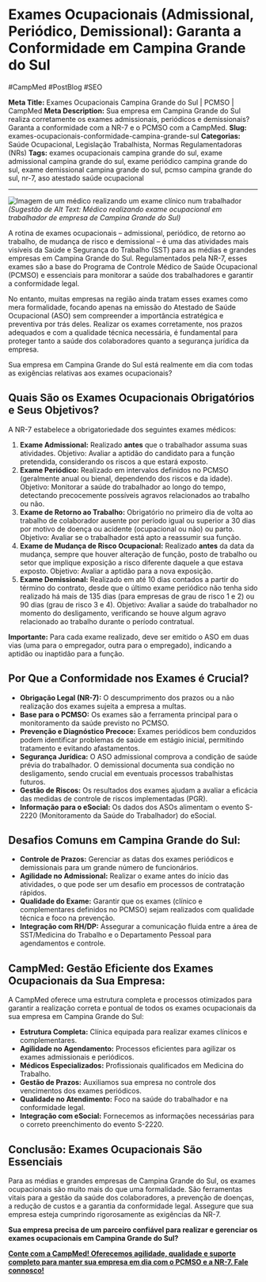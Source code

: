 # Exames Ocupacionais (Admissional, Periódico, Demissional): Garanta a Conformidade em Campina Grande do Sul

#CampMed #PostBlog #SEO 

**Meta Title:** Exames Ocupacionais Campina Grande do Sul | PCMSO | CampMed
**Meta Description:** Sua empresa em Campina Grande do Sul realiza corretamente os exames admissionais, periódicos e demissionais? Garanta a conformidade com a NR-7 e o PCMSO com a CampMed.
**Slug:** exames-ocupacionais-conformidade-campina-grande-sul
**Categorias:** Saúde Ocupacional, Legislação Trabalhista, Normas Regulamentadoras (NRs)
**Tags:** exames ocupacionais campina grande do sul, exame admissional campina grande do sul, exame periódico campina grande do sul, exame demissional campina grande do sul, pcmso campina grande do sul, nr-7, aso atestado saúde ocupacional


---

![Imagem de um médico realizando um exame clínico num trabalhador](placeholder_imagem_exames_ocupacionais_cgs.jpg) *(Sugestão de Alt Text: Médico realizando exame ocupacional em trabalhador de empresa de Campina Grande do Sul)*

A rotina de exames ocupacionais – admissional, periódico, de retorno ao trabalho, de mudança de risco e demissional – é uma das atividades mais visíveis da Saúde e Segurança do Trabalho (SST) para as médias e grandes empresas em Campina Grande do Sul. Regulamentados pela NR-7, esses exames são a base do Programa de Controle Médico de Saúde Ocupacional (PCMSO) e essenciais para monitorar a saúde dos trabalhadores e garantir a conformidade legal.

No entanto, muitas empresas na região ainda tratam esses exames como mera formalidade, focando apenas na emissão do Atestado de Saúde Ocupacional (ASO) sem compreender a importância estratégica e preventiva por trás deles. Realizar os exames corretamente, nos prazos adequados e com a qualidade técnica necessária, é fundamental para proteger tanto a saúde dos colaboradores quanto a segurança jurídica da empresa.

Sua empresa em Campina Grande do Sul está realmente em dia com todas as exigências relativas aos exames ocupacionais?

## Quais São os Exames Ocupacionais Obrigatórios e Seus Objetivos?

A NR-7 estabelece a obrigatoriedade dos seguintes exames médicos:

1.  **Exame Admissional:** Realizado **antes** que o trabalhador assuma suas atividades. Objetivo: Avaliar a aptidão do candidato para a função pretendida, considerando os riscos a que estará exposto.
2.  **Exame Periódico:** Realizado em intervalos definidos no PCMSO (geralmente anual ou bienal, dependendo dos riscos e da idade). Objetivo: Monitorar a saúde do trabalhador ao longo do tempo, detectando precocemente possíveis agravos relacionados ao trabalho ou não.
3.  **Exame de Retorno ao Trabalho:** Obrigatório no primeiro dia de volta ao trabalho de colaborador ausente por período igual ou superior a 30 dias por motivo de doença ou acidente (ocupacional ou não) ou parto. Objetivo: Avaliar se o trabalhador está apto a reassumir sua função.
4.  **Exame de Mudança de Risco Ocupacional:** Realizado **antes** da data da mudança, sempre que houver alteração de função, posto de trabalho ou setor que implique exposição a risco diferente daquele a que estava exposto. Objetivo: Avaliar a aptidão para a nova exposição.
5.  **Exame Demissional:** Realizado em até 10 dias contados a partir do término do contrato, desde que o último exame periódico não tenha sido realizado há mais de 135 dias (para empresas de grau de risco 1 e 2) ou 90 dias (grau de risco 3 e 4). Objetivo: Avaliar a saúde do trabalhador no momento do desligamento, verificando se houve algum agravo relacionado ao trabalho durante o período contratual.

**Importante:** Para cada exame realizado, deve ser emitido o ASO em duas vias (uma para o empregador, outra para o empregado), indicando a aptidão ou inaptidão para a função.

## Por Que a Conformidade nos Exames é Crucial?

*   **Obrigação Legal (NR-7):** O descumprimento dos prazos ou a não realização dos exames sujeita a empresa a multas.
*   **Base para o PCMSO:** Os exames são a ferramenta principal para o monitoramento da saúde previsto no PCMSO.
*   **Prevenção e Diagnóstico Precoce:** Exames periódicos bem conduzidos podem identificar problemas de saúde em estágio inicial, permitindo tratamento e evitando afastamentos.
*   **Segurança Jurídica:** O ASO admissional comprova a condição de saúde prévia do trabalhador. O demissional documenta sua condição no desligamento, sendo crucial em eventuais processos trabalhistas futuros.
*   **Gestão de Riscos:** Os resultados dos exames ajudam a avaliar a eficácia das medidas de controle de riscos implementadas (PGR).
*   **Informação para o eSocial:** Os dados dos ASOs alimentam o evento S-2220 (Monitoramento da Saúde do Trabalhador) do eSocial.

## Desafios Comuns em Campina Grande do Sul:

*   **Controle de Prazos:** Gerenciar as datas dos exames periódicos e demissionais para um grande número de funcionários.
*   **Agilidade no Admissional:** Realizar o exame antes do início das atividades, o que pode ser um desafio em processos de contratação rápidos.
*   **Qualidade do Exame:** Garantir que os exames (clínico e complementares definidos no PCMSO) sejam realizados com qualidade técnica e foco na prevenção.
*   **Integração com RH/DP:** Assegurar a comunicação fluida entre a área de SST/Medicina do Trabalho e o Departamento Pessoal para agendamentos e controle.

## CampMed: Gestão Eficiente dos Exames Ocupacionais da Sua Empresa:

A CampMed oferece uma estrutura completa e processos otimizados para garantir a realização correta e pontual de todos os exames ocupacionais da sua empresa em Campina Grande do Sul:

*   **Estrutura Completa:** Clínica equipada para realizar exames clínicos e complementares.
*   **Agilidade no Agendamento:** Processos eficientes para agilizar os exames admissionais e periódicos.
*   **Médicos Especializados:** Profissionais qualificados em Medicina do Trabalho.
*   **Gestão de Prazos:** Auxiliamos sua empresa no controle dos vencimentos dos exames periódicos.
*   **Qualidade no Atendimento:** Foco na saúde do trabalhador e na conformidade legal.
*   **Integração com eSocial:** Fornecemos as informações necessárias para o correto preenchimento do evento S-2220.

## Conclusão: Exames Ocupacionais São Essenciais

Para as médias e grandes empresas de Campina Grande do Sul, os exames ocupacionais são muito mais do que uma formalidade. São ferramentas vitais para a gestão da saúde dos colaboradores, a prevenção de doenças, a redução de custos e a garantia da conformidade legal. Assegure que sua empresa esteja cumprindo rigorosamente as exigências da NR-7.

**Sua empresa precisa de um parceiro confiável para realizar e gerenciar os exames ocupacionais em Campina Grande do Sul?**

[**Conte com a CampMed! Oferecemos agilidade, qualidade e suporte completo para manter sua empresa em dia com o PCMSO e a NR-7. Fale connosco!**](https://campmedocupacional.com/?page_id=233)


